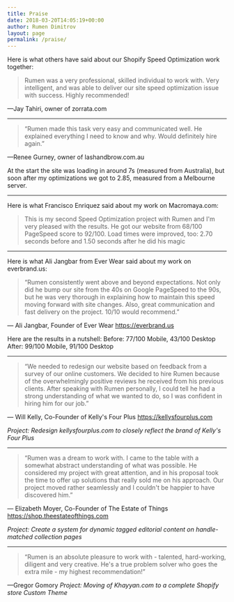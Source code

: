 ```yaml
---
title: Praise
date: 2018-03-20T14:05:19+00:00
author: Rumen Dimitrov
layout: page
permalink: /praise/
---
```


Here is what others have said about our Shopify Speed Optimization work together:
>Rumen was a very professional, skilled individual to work with. Very intelligent, and was able to deliver our site speed optimization issue with success. Highly recommended!

—Jay Tahiri, owner of zorrata.com

----

> “Rumen made this task very easy and communicated well. He explained everything I need to know and why. Would definitely hire again.”

—Renee Gurney, owner of lashandbrow.com.au

At the start the site was loading in around 7s (measured from Australia), but soon after my optimizations we got to 2.85, measured from a Melbourne server.

----

Here is what Francisco Enriquez said about my work on Macromaya.com:

> This is my second Speed Optimization project with Rumen and I'm very pleased with the results. He got our website from 68/100 PageSpeed score to 92/100. Load times were improved, too: 2.70 seconds before and 1.50 seconds after he did his magic


----

Here is what Ali Jangbar from Ever Wear said about my work on everbrand.us:


<blockquote>“Rumen consistently went above and beyond expectations. Not only did he bump our site from the 40s on Google PageSpeed to the 90s, but he was very thorough in explaining how to maintain this speed moving forward with site changes. Also, great communication and fast delivery on the project. 10/10 would recommend.”</blockquote>
— Ali Jangbar,
Founder of Ever Wear
<a href="https://everbrand.us/?ref=braiv" rel="noopener" target="_blank">https://everbrand.us</a>

Here are the results in a nutshell:
Before: 77/100 Mobile, 43/100 Desktop
After: 99/100 Mobile, 91/100 Desktop


<hr />

<blockquote>“We needed to redesign our website based on feedback from a survey of our online customers. We decided to hire Rumen because of the overwhelmingly positive reviews he received from his previous clients. After speaking with Rumen personally, I could tell he had a strong understanding of what we wanted to do, so I was confident in hiring him for our job.”</blockquote>
— Will Kelly,
Co-Founder of Kelly's Four Plus
<a href="https://kellysfourplus.com/?ref=braiv" rel="noopener" target="_blank">https://kellysfourplus.com</a>

<em>Project: Redesign kellysfourplus.com to closely reflect the brand of Kelly's Four Plus </em>

<hr />

<blockquote>“Rumen was a dream to work with. I came to the table with a somewhat abstract understanding of what was possible. He considered my project with great attention, and in his proposal took the time to offer up solutions that really sold me on his approach. Our project moved rather seamlessly and I couldn't be happier to have discovered him.”</blockquote>
— Elizabeth Moyer,
Co-Founder of The Estate of Things
<a href="https://shop.theestateofthings.com/?ref=braiv" rel="noopener" target="_blank">https://shop.theestateofthings.com</a>

<em>Project: Create a system for dynamic tagged editorial content on handle-matched collection pages</em>

<hr />

<blockquote>“Rumen is an absolute pleasure to work with - talented, hard-working, diligent and very creative. He's a true problem solver who goes the extra mile - my highest recommendation!”</blockquote>
—Gregor Gomory
<em>Project: Moving of Khayyan.com to a complete Shopify store Custom Theme</em>